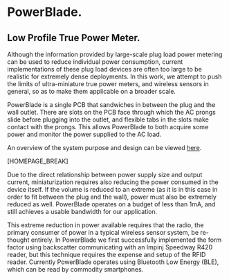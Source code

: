 PowerBlade.
====
Low Profile True Power Meter.
-------------------

Although the information provided by large-scale plug load power metering can be
used to reduce individual power consumption, current implementations of these
plug load devices are often too large to be realistic for extremely dense
deployments. In this work, we attempt to push the limits of ultra-miniature true
power meters, and wireless sensors in general, so as to make them applicable on
a broader scale. 

PowerBlade is a single PCB that sandwiches in between the plug and the wall
outlet. There are slots on the PCB face through which the AC prongs slide before
plugging into the outlet, and flexible tabs in the slots make contact with the
prongs. This allows PowerBlade to both acquire some power and monitor the power
supplied to the AC load.

An overview of the system purpose and design can be viewed [here](https://youtu.be/oNUXhCDnHoE).

[HOMEPAGE_BREAK]

Due to the direct relationship between power supply size and output current,
miniaturization requires also reducing the power consumed in the device itself.
If the volume is reduced to an extreme (as it is in this case in order to fit
between the plug and the wall), power must also be extremely reduced as well.
PowerBlade operates on a budget of less than 1mA, and still achieves a usable
bandwidth for our application.

This extreme reduction in power available requires that the radio, the primary
consumer of power in a typical wireless sensor system, be re-thought entirely.
In PowerBlade we first successfully implemented the form factor using
backscatter communicating with an Impinj Speedway R420 reader, but this
technique requires the expense and setup of the RFID reader. Currently
PowerBlade operates using Bluetooth Low Energy (BLE), which can be read by 
commodity smartphones.


